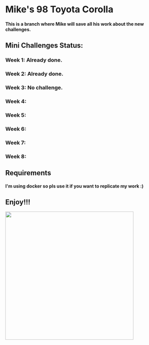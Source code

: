 # Mike's 98 Toyota Corolla

#### This is a branch where Mike will save all his work about the new challenges.

## Mini Challenges Status:
### Week 1: Already done.
### Week 2: Already done.
### Week 3: No challenge.
### Week 4:
### Week 5:
### Week 6:
### Week 7:
### Week 8:

## Requirements
#### I'm using docker so pls use it if you want to replicate my work :)

## Enjoy!!!
<img src="https://github.com/PPMike/PPMike/blob/main/Images/pedro-racoon.gif" width="400">

